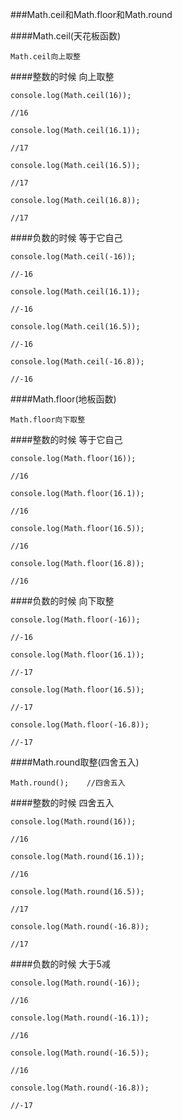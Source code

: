 ###Math.ceil和Math.floor和Math.round

####Math.ceil(天花板函数)

    Math.ceil向上取整
    
####整数的时候 向上取整
    
    

    console.log(Math.ceil(16));

    //16

    console.log(Math.ceil(16.1));

    //17

    console.log(Math.ceil(16.5));

    //17

    console.log(Math.ceil(16.8));

    //17


####负数的时候 等于它自己

    console.log(Math.ceil(-16));

    //-16

    console.log(Math.ceil(16.1));

    //-16

    console.log(Math.ceil(16.5));

    //-16

    console.log(Math.ceil(-16.8));

    //-16
    



####Math.floor(地板函数)

    Math.floor向下取整

    

####整数的时候 等于它自己

    

    

    console.log(Math.floor(16));

    //16

    console.log(Math.floor(16.1));

    //16

    console.log(Math.floor(16.5));

    //16

    console.log(Math.floor(16.8));

    //16

####负数的时候 向下取整

    console.log(Math.floor(-16));

    //-16

    console.log(Math.floor(16.1));

    //-17

    console.log(Math.floor(16.5));

    //-17

    console.log(Math.floor(-16.8));

    //-17


####Math.round取整(四舍五入)

    Math.round();    //四舍五入    

####整数的时候 四舍五入

    console.log(Math.round(16));

    //16

    console.log(Math.round(16.1));

    //16

    console.log(Math.round(16.5));

    //17

    console.log(Math.round(-16.8));

    //17

  
####负数的时候 大于5减

    console.log(Math.round(-16));

    //16

    console.log(Math.round(-16.1));

    //16

    console.log(Math.round(-16.5));

    //16

    console.log(Math.round(-16.8));

    //-17
